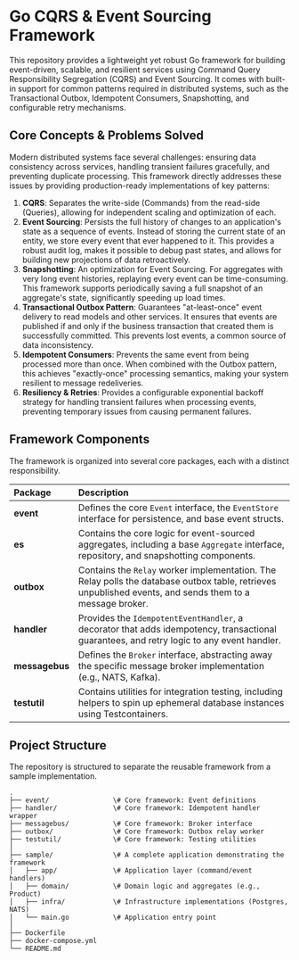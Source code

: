 # **Go CQRS & Event Sourcing Framework**

This repository provides a lightweight yet robust Go framework for building event-driven, scalable, and resilient services using Command Query Responsibility Segregation (CQRS) and Event Sourcing. It comes with built-in support for common patterns required in distributed systems, such as the Transactional Outbox, Idempotent Consumers, Snapshotting, and configurable retry mechanisms.

## **Core Concepts & Problems Solved**

Modern distributed systems face several challenges: ensuring data consistency across services, handling transient failures gracefully, and preventing duplicate processing. This framework directly addresses these issues by providing production-ready implementations of key patterns:

1.  **CQRS**: Separates the write-side (Commands) from the read-side (Queries), allowing for independent scaling and optimization of each.
2.  **Event Sourcing**: Persists the full history of changes to an application's state as a sequence of events. Instead of storing the current state of an entity, we store every event that ever happened to it. This provides a robust audit log, makes it possible to debug past states, and allows for building new projections of data retroactively.
3.  **Snapshotting**: An optimization for Event Sourcing. For aggregates with very long event histories, replaying every event can be time-consuming. This framework supports periodically saving a full snapshot of an aggregate's state, significantly speeding up load times.
4.  **Transactional Outbox Pattern**: Guarantees "at-least-once" event delivery to read models and other services. It ensures that events are published if and only if the business transaction that created them is successfully committed. This prevents lost events, a common source of data inconsistency.
5.  **Idempotent Consumers**: Prevents the same event from being processed more than once. When combined with the Outbox pattern, this achieves "exactly-once" processing semantics, making your system resilient to message redeliveries.
6.  **Resiliency & Retries**: Provides a configurable exponential backoff strategy for handling transient failures when processing events, preventing temporary issues from causing permanent failures.

## **Framework Components**

The framework is organized into several core packages, each with a distinct responsibility.

| Package | Description |
| :---- | :---- |
| **event** | Defines the core `Event` interface, the `EventStore` interface for persistence, and base event structs. |
| **es** | Contains the core logic for event-sourced aggregates, including a base `Aggregate` interface, repository, and snapshotting components. |
| **outbox** | Contains the `Relay` worker implementation. The Relay polls the database outbox table, retrieves unpublished events, and sends them to a message broker. |
| **handler** | Provides the `IdempotentEventHandler`, a decorator that adds idempotency, transactional guarantees, and retry logic to any event handler. |
| **messagebus** | Defines the `Broker` interface, abstracting away the specific message broker implementation (e.g., NATS, Kafka). |
| **testutil** | Contains utilities for integration testing, including helpers to spin up ephemeral database instances using Testcontainers. |

## **Project Structure**

The repository is structured to separate the reusable framework from a sample implementation.

```
.
├── event/                \# Core framework: Event definitions
├── handler/              \# Core framework: Idempotent handler wrapper
├── messagebus/           \# Core framework: Broker interface
├── outbox/               \# Core framework: Outbox relay worker
├── testutil/             \# Core framework: Testing utilities
│
├── sample/               \# A complete application demonstrating the framework
│   ├── app/              \# Application layer (command/event handlers)
│   ├── domain/           \# Domain logic and aggregates (e.g., Product)
│   ├── infra/            \# Infrastructure implementations (Postgres, NATS)
│   └── main.go           \# Application entry point
│
├── Dockerfile
├── docker-compose.yml
└── README.md
```
